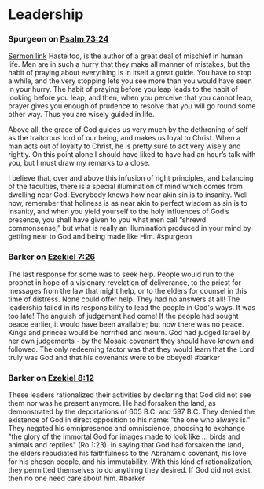 # Leadership

### Spurgeon on [Psalm 73:24](Psalm73#v.24)
[Sermon link](https://www.spurgeongems.org/sermon/chs2389.pdf)
Haste too, is the author of a great deal of mischief in human life. Men are in such a hurry that they make all manner of mistakes, but the habit of praying about everything is in itself a great guide. You have to stop a while, and the very stopping lets you see more than you would have seen in your hurry. The habit of praying before you leap leads to the habit of looking before you leap, and then, when you perceive that you cannot leap, prayer gives you enough of prudence to resolve that you will go round some other way. Thus you are wisely guided in life.

Above all, the grace of God guides us very much by the dethroning of self as the traitorous lord of our being, and makes us loyal to Christ. When a man acts out of loyalty to Christ, he is pretty sure to act very wisely and rightly. On this point alone I should have liked to have had an hour’s talk with you, but I must draw my remarks to a close. 

I believe that, over and above this infusion of right principles, and balancing of the faculties, there is a special illumination of mind which comes from dwelling near God. Everybody knows how near akin sin is to insanity. Well now, remember that holiness is as near akin to perfect wisdom as sin is to insanity, and when you yield yourself to the holy influences of God’s presence, you shall have given to you what men call “shrewd commonsense,” but what is really an illumination produced in your mind by getting near to God and being made like Him.
#spurgeon 

### Barker on [Ezekiel 7:26](Ezekiel7#v.26)
The last response for some was to seek help. People would run to the prophet in hope of a visionary revelation of deliverance, to the priest for messages from the law that might help, or to the elders for counsel in this time of distress. None could offer help. They had no answers at all! The leadership failed in its responsibility to lead the people in God's ways. It was too late! The anguish of judgement had come! If the people had sought peace earlier, it would have been available; but now there was no peace. Kings and princes would be horrified and mourn. God had judged Israel by her own judgements - by the Mosaic covenant they should have known and followed. The only redeeming factor was that they would learn that the Lord truly was God and that his covenants were to be obeyed!
#barker 

### Barker on [Ezekiel 8:12](Ezekiel8#v.12)
These leaders rationalized their activities by declaring that God did not see them nor was he present anymore. He had forsaken the land, as demonstrated by the deportations of 605 B.C. and 597 B.C. They denied the existence of God in direct opposition to his name: "the one who always is." They negated his omnipresence and omniscience, choosing to exchange "the glory of the immortal God for images made to look like ... birds and animals and reptiles" (Ro 1:23). In saying that God had forsaken the land, the elders repudiated his faithfulness to the Abrahamic covenant, his love for his chosen people, and his immutability. With this kind of rationalization, they permitted themselves to do anything they desired. If God did not exist, then no one need care about him.
#barker 